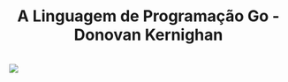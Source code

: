 <p align="center">
  <h1 align="center">A Linguagem de Programação Go - Donovan Kernighan</h1></br>
  <img src="https://raw.githubusercontent.com/godoineto/books-exercises/main/a-linguagem-de-programacao-go/cover.jpeg"/>
</p>
